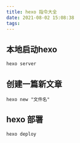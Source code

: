 ```yaml
---
title: hexo 指令大全
date: 2021-08-02 15:08:38
tags:
---
```

## 本地启动hexo
```
hexo server
```
## 创建一篇新文章
```
hexo new "文件名"
```
## hexo 部署
```
hexo deploy
```



